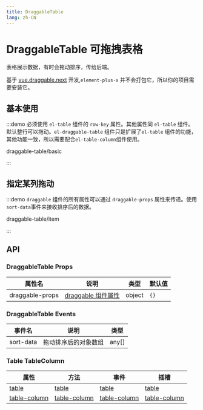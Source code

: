 ```yaml
---
title: DraggableTable
lang: zh-CN
---
```


# DraggableTable 可拖拽表格

表格展示数据，有时会拖动排序，传给后端。

基于 [vue.draggable.next](https://github.com/SortableJS/vue.draggable.next) 开发,`element-plus-x` 并不会打包它，所以你的项目需要安装它。

## 基本使用

:::demo 必须使用 `el-table` 组件的 `row-key` 属性。其他属性同 `el-table` 组件。默认整行可以拖动。`el-draggable-table` 组件只是扩展了`el-table` 组件的功能，其他功能一致，所以需要配合`el-table-column`组件使用。

draggable-table/basic

:::

## 指定某列拖动

:::demo `draggable` 组件的所有属性可以通过 `draggable-props` 属性来传递。使用`sort-data`事件来接收排序后的数据。

draggable-table/item

:::

## API

### DraggableTable Props

| 属性名          | 说明                                                                   | 类型   | 默认值 |
| --------------- | ---------------------------------------------------------------------- | ------ | ------ |
| draggable-props | [draggable 组件属性](https://github.com/SortableJS/vue.draggable.next) | object | `{}`   |

### DraggableTable Events

| 事件名    | 说明                 | 类型  |
| --------- | -------------------- | ----- |
| sort-data | 拖动排序后的对象数组 | any[] |

### Table TableColumn

| 属性                                                                                 | 方法                                                                                 | 事件                                                                                 | 插槽                                                                                 |
| ------------------------------------------------------------------------------------ | ------------------------------------------------------------------------------------ | ------------------------------------------------------------------------------------ | ------------------------------------------------------------------------------------ |
| [table](https://element-plus.org/zh-CN/component/table.html#table-api)               | [table](https://element-plus.org/zh-CN/component/table.html#table-api)               | [table](https://element-plus.org/zh-CN/component/table.html#table-api)               | [table](https://element-plus.org/zh-CN/component/table.html#table-api)               |
| [table-column](https://element-plus.org/zh-CN/component/table.html#table-column-api) | [table-column](https://element-plus.org/zh-CN/component/table.html#table-column-api) | [table-column](https://element-plus.org/zh-CN/component/table.html#table-column-api) | [table-column](https://element-plus.org/zh-CN/component/table.html#table-column-api) |
